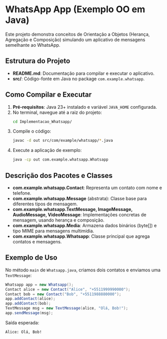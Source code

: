 # WhatsApp App (Exemplo OO em Java)
Este projeto demonstra conceitos de Orientação a Objetos (Herança, Agregação e Composição) simulando um aplicativo de mensagens semelhante ao WhatsApp.

## Estrutura do Projeto
- **README.md**: Documentação para compilar e executar o aplicativo.
- **src/**: Código-fonte em Java no package `com.example.whatsapp`.

## Como Compilar e Executar
1. **Pré-requisitos**: Java 23+ instalado e variável `JAVA_HOME` configurada.
2. No terminal, navegue até a raiz do projeto:
   ```bash
   cd Implementacao_Whatsapp/
   ```
3. Compile o código:
   ```bash
   javac -d out src/com/example/whatsapp/*.java
   ```
4. Execute a aplicação de exemplo:
   ```bash
   java -cp out com.example.whatsapp.Whatsapp
   ```

## Descrição dos Pacotes e Classes
- **com.example.whatsapp.Contact**: Representa um contato com nome e telefone.
- **com.example.whatsapp.Message** (abstrata): Classe base para diferentes tipos de mensagem.
- **com.example.whatsapp.TextMessage, ImageMessage, AudioMessage, VideoMessage**: Implementações concretas de mensagem, usando herança e composição.
- **com.example.whatsapp.Media**: Armazena dados binários (byte[]) e tipo MIME para mensagens multimídia.
- **com.example.whatsapp.Whatsapp**: Classe principal que agrega contatos e mensagens.

## Exemplo de Uso
No método `main` de `Whatsapp.java`, criamos dois contatos e enviamos uma `TextMessage`:
```java
Whatsapp app = new Whatsapp();
Contact alice = new Contact("Alice", "+5511999990000");
Contact bob = new Contact("Bob", "+5511988880000");
app.addContact(alice);
app.addContact(bob);
TextMessage msg = new TextMessage(alice, "Olá, Bob!");
app.sendMessage(msg);
```
Saída esperada:
```
Alice: Olá, Bob!
```
